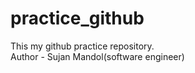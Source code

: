 # practice_github
This my github practice repository.
<br>
Author - Sujan Mandol(software engineer)

